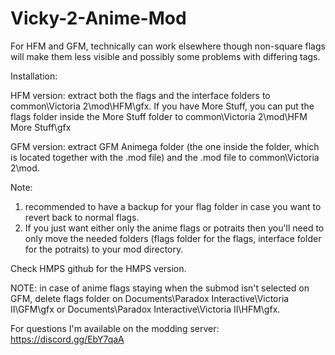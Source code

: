# Vicky-2-Anime-Mod

For HFM and GFM, technically can work elsewhere though non-square flags will make them less visible and possibly some problems with differing tags.

Installation: 

HFM version: extract both the flags and the interface folders to common\Victoria 2\mod\HFM\gfx. If you have More Stuff, you can put the flags folder inside the More Stuff folder to common\Victoria 2\mod\HFM More Stuff\gfx

GFM version: extract GFM Animega folder (the one inside the folder, which is located together with the .mod file) and the .mod file to common\Victoria 2\mod.

Note: 
1. recommended to have a backup for your flag folder in case you want to revert back to normal flags.
2. If you just want either only the anime flags or potraits then you'll need to only move the needed folders (flags folder for the flags, interface folder for the potraits) to your mod directory.

Check HMPS github for the HMPS version.


NOTE: in case of anime flags staying when the submod isn't selected on GFM, delete flags folder on Documents\Paradox Interactive\Victoria II\GFM\gfx or Documents\Paradox Interactive\Victoria II\HFM\gfx. 
 
For questions I'm available on the modding server: https://discord.gg/EbY7qaA
